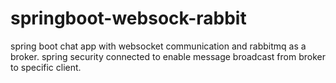 # springboot-websock-rabbit
spring boot chat app with websocket communication and rabbitmq as a broker.
spring security connected to enable message broadcast from broker to specific client.
